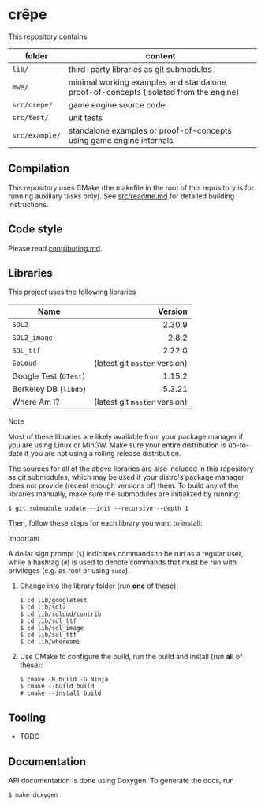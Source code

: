 # crêpe

This repository contains:

|folder|content|
|-|-|
|`lib/`|third-party libraries as git submodules|
|`mwe/`|minimal working examples and standalone proof-of-concepts (isolated from the engine)|
|`src/crepe/`|game engine source code|
|`src/test/`|unit tests|
|`src/example/`|standalone examples or proof-of-concepts using game engine internals|

## Compilation

This repository uses CMake (the makefile in the root of this repository is for
running auxiliary tasks only). See [src/readme.md](src/readme.md) for detailed
building instructions.

## Code style

Please read [contributing.md](./contributing.md).

## Libraries

This project uses the following libraries

|Name|Version|
|-|-:|
|`SDL2`|2.30.9|
|`SDL2_image`|2.8.2|
|`SDL_ttf`|2.22.0|
|`SoLoud`|(latest git `master` version)|
|Google Test (`GTest`)|1.15.2|
|Berkeley DB (`libdb`)|5.3.21|
|Where Am I?|(latest git `master` version)

> [!NOTE]
> Most of these libraries are likely available from your package manager if you
> are using Linux or MinGW. Make sure your entire distribution is up-to-date if
> you are not using a rolling release distribution.

The sources for all of the above libraries are also included in this repository
as git submodules, which may be used if your distro's package manager does not
provide (recent enough versions of) them. To build any of the libraries
manually, make sure the submodules are initialized by running:

```
$ git submodule update --init --recursive --depth 1
```

Then, follow these steps for each library you want to install:

> [!IMPORTANT]
> A dollar sign prompt (`$`) indicates commands to be run as a regular user,
> while a hashtag (`#`) is used to denote commands that must be run with
> privileges (e.g. as root or using `sudo`).

1. Change into the library folder (run **one** of these):
   ```
   $ cd lib/googletest
   $ cd lib/sdl2
   $ cd lib/soloud/contrib
   $ cd lib/sdl_ttf
   $ cd lib/sdl_image
   $ cd lib/sdl_ttf
   $ cd lib/whereami
   ```
2. Use CMake to configure the build, run the build and install (run **all** of
   these):
   ```
   $ cmake -B build -G Ninja
   $ cmake --build build
   # cmake --install build
   ```

## Tooling

- TODO

## Documentation

API documentation is done using Doxygen. To generate the docs, run
```
$ make doxygen
```

